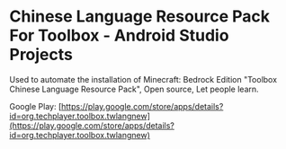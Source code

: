 # Chinese Language Resource Pack For Toolbox - Android Studio Projects
Used to automate the installation of Minecraft: Bedrock Edition "Toolbox Chinese Language Resource Pack", Open source, Let people learn.

Google Play: [https://play.google.com/store/apps/details?id=org.techplayer.toolbox.twlangnew](https://play.google.com/store/apps/details?id=org.techplayer.toolbox.twlangnew)